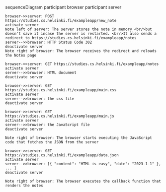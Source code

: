 sequenceDiagram
    participant browser
    participant server
    
    browser->>server: POST https://studies.cs.helsinki.fi/exampleapp/new_note
    activate server
    Note left of server: The server stores the note in memory <br/>but doesn't save it incase the server is restarted. <br/>It also sends a redirect to https://studies.cs.helsinki.fi/exampleapp/notes 
    server-->>browser: HTTP Status Code 302 
    deactivate server
    Note right of browser: The browser receives the redirect and reloads the Notes page 

    browser->>server: GET https://studies.cs.helsinki.fi/exampleapp/notes
    activate server
    server-->>browser: HTML document
    deactivate server
    
    browser->>server: GET https://studies.cs.helsinki.fi/exampleapp/main.css
    activate server
    server-->>browser: the css file
    deactivate server
    
    browser->>server: GET https://studies.cs.helsinki.fi/exampleapp/main.js
    activate server
    server-->>browser: the JavaScript file
    deactivate server
    
    Note right of browser: The browser starts executing the JavaScript code that fetches the JSON from the server
    
    browser->>server: GET https://studies.cs.helsinki.fi/exampleapp/data.json
    activate server
    server-->>browser: [{ "content": "HTML is easy", "date": "2023-1-1" }, ... ]
    deactivate server    

    Note right of browser: The browser executes the callback function that renders the notes 
